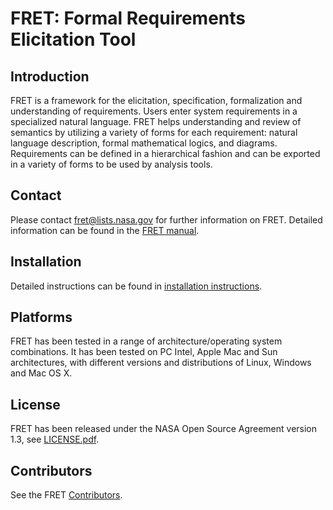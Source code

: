 FRET: Formal Requirements Elicitation Tool
=============================================

Introduction
------------

FRET is a framework for the elicitation, specification, formalization and understanding of requirements. Users enter system requirements in a specialized natural language. FRET helps understanding and review of semantics by utilizing a variety of forms for each requirement: natural language description, formal mathematical logics, and diagrams. Requirements can be defined in a hierarchical fashion and can be exported in a variety of forms to be used by analysis tools.

Contact
-------

Please contact <fret@lists.nasa.gov> for further information on
FRET. Detailed information can be found in the [FRET manual](fret-electron/docs/_media/userManual.md).

Installation
------------

Detailed instructions can be found in [installation instructions](fret-electron/docs/_media/installingFRET/installationInstructions.md).

Platforms
---------

FRET has been tested in a range of architecture/operating system combinations. It has been tested on PC Intel, Apple Mac and Sun architectures, with different versions and distributions of Linux, Windows and Mac OS X.

License
-------

FRET has been released under the NASA Open Source Agreement version 1.3, see [LICENSE.pdf](LICENSE.pdf).


Contributors
------------

See the FRET [Contributors](CONTRIBUTORS.md).
